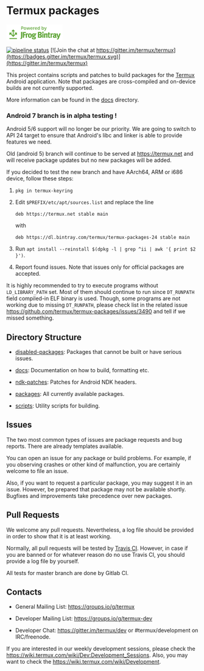 # Termux packages

[![Powered by JFrog Bintray](./.github/static/powered-by-bintray.png)](https://bintray.com)

[![pipeline status](https://gitlab.com/termux-mirror/termux-packages/badges/master/pipeline.svg)](https://gitlab.com/termux-mirror/termux-packages/commits/master)
[![Join the chat at https://gitter.im/termux/termux](https://badges.gitter.im/termux/termux.svg)](https://gitter.im/termux/termux)

This project contains scripts and patches to build packages for the [Termux](https://termux.com/) Android application. Note that packages are cross-compiled and on-device builds are not currently supported.

More information can be found in the [docs](docs/) directory.

### Android 7 branch is in alpha testing !

Android 5/6 support will no longer be our priority. We are going to switch to API 24 target to ensure that Android's libc and linker is able to provide features we need.

Old (android 5) branch will continue to be served at https://termux.net and will receive package updates but no new packages will be added.

If you decided to test the new branch and have AArch64, ARM or i686 device, follow these steps:

1. `pkg in termux-keyring`

2. Edit `$PREFIX/etc/apt/sources.list` and replace the line
    ```
    deb https://termux.net stable main
    ```
    with
    ```
    deb https://dl.bintray.com/termux/termux-packages-24 stable main
    ```

3. Run `apt install --reinstall $(dpkg -l | grep ^ii | awk '{ print $2 }')`.

4. Report found issues. Note that issues only for official packages are accepted.

It is highly recommended to try to execute programs without `LD_LIBRARY_PATH` set. Most of them should continue to run since `DT_RUNPATH` field compiled-in ELF binary is used. Though, some programs are not working due to missing `DT_RUNPATH`, please check list in the related issue https://github.com/termux/termux-packages/issues/3490 and tell if we missed something.

## Directory Structure

- [disabled-packages](disabled-packages/): Packages that cannot be built or have serious issues.

- [docs](docs/): Documentation on how to build, formatting etc.

- [ndk-patches](ndk-patches/): Patches for Android NDK headers.

- [packages](packages/): All currently available packages.

- [scripts](scripts/): Utility scripts for building.

## Issues

The two most common types of issues are package requests and bug reports. There are already templates available.

You can open an issue for any package or build problems. For example, if you observing crashes or other kind of malfunction, you are certainly welcome to file an issue.

Also, if you want to request a particular package, you may suggest it in an issue. However, be prepared that package may not be available shortly. Bugfixes and improvements take precedence over new packages.

## Pull Requests

We welcome any pull requests. Nevertheless, a log file should be provided in order to show that it is at least working.

Normally, all pull requests will be tested by [Travis CI](https://travis-ci.org/termux/termux-packages). However, in case if you are banned or for whatever reason do no use Travis CI, you should provide a log file by yourself.

All tests for master branch are done by Gitlab CI.

## Contacts

- General Mailing List: https://groups.io/g/termux

- Developer Mailing List: https://groups.io/g/termux-dev

- Developer Chat: https://gitter.im/termux/dev or #termux/development on IRC/freenode.

If you are interested in our weekly development sessions, please check the https://wiki.termux.com/wiki/Dev:Development_Sessions. Also, you may want to check the https://wiki.termux.com/wiki/Development.
